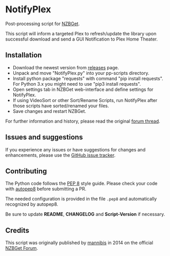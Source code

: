 # NotifyPlex

Post-processing script for [NZBGet](http://nzbget.net).

This script will inform a targeted Plex to refresh/update the library upon successful download and send a GUI Notification to Plex Home Theater.

## Installation

 - Download the newest version from [releases](https://github.com/fleXible/NotifyPlex/releases) page.
 - Unpack and move "NotifyPlex.py" into your pp-scripts directory.
 - Install python package "requests" with command "pip install requests".
    For Python 3.x you might need to use "pip3 install requests". 
 - Open settings tab in NZBGet web-interface and define settings for NotifyPlex.
 - If using VideoSort or other Sort/Rename Scripts, run NotifyPlex after those scripts have sorted/renamed your files.
 - Save changes and restart NZBGet.

For further information and history, please read the original [forum thread](https://forum.nzbget.net/viewtopic.php?f=8&t=1393).

## Issues and suggestions

If you experience any issues or have suggestions for changes and enhancements, please use the
[GitHub issue tracker](https://github.com/fleXible/NotifyPlex/issues).

## Contributing

The Python code follows the [PEP 8](https://www.python.org/dev/peps/pep-0008/) style guide.
Please check your code with [autopep8](https://github.com/hhatto/autopep8)
before submitting a PR.

The needed configuration is provided in the file `.pep8` and automatically recognized by autopep8.

Be sure to update **README**, **CHANGELOG** and **Script-Version** if necessary.

Credits
-------
This script was originally published by [mannibis](https://forum.nzbget.net/memberlist.php?mode=viewprofile&u=998)
in 2014 on the official [NZBGet Forum](https://forum.nzbget.net/viewtopic.php?f=8&t=1393).
